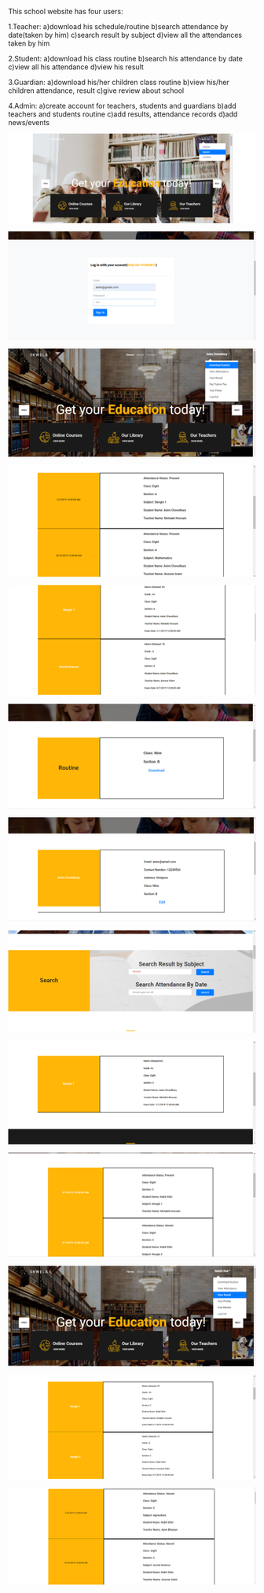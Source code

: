 This school website has four users:

1.Teacher:
  a)download his schedule/routine
  b)search attendance by date(taken by him)
  c)search result by subject
  d)view all the attendances taken by him
  
2.Student:
  a)download his class routine
  b)search his attendance by date
  c)view all his attendance
  d)view his result
  
3.Guardian:
  a)download his/her children class routine
  b)view his/her children attendance, result
  c)give review about school
  
4.Admin:
  a)create account for teachers, students and guardians
  b)add teachers and students routine
  c)add results, attendance records
  d)add news/events
  
  
![](DEMO_IMAGES/demo1.png)

![](DEMO_IMAGES/demo2.png)

![](DEMO_IMAGES/demo3.png)

![](DEMO_IMAGES/demo4.png)

![](DEMO_IMAGES/demo5.png)

![](DEMO_IMAGES/demo6.png)

![](DEMO_IMAGES/demo7.png)

![](DEMO_IMAGES/demo8.png)

![](DEMO_IMAGES/demo9.png)

![](DEMO_IMAGES/demo10.png)

![](DEMO_IMAGES/demo11.png)

![](DEMO_IMAGES/demo12.png)

![](DEMO_IMAGES/demo13.png)
